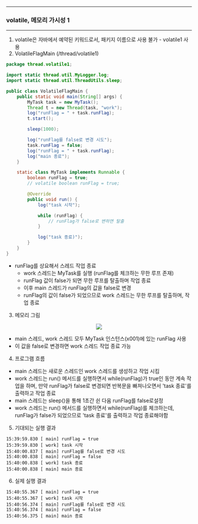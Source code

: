-----
### volatile, 메모리 가시성 1
-----
1. volatile은 자바에서 예약된 키워드로서, 패키지 이름으로 사용 불가 - volatile1 사용
2. VolatileFlagMain (/thread/volatile1)
```java
package thread.volatile1;

import static thread.util.MyLogger.log;
import static thread.util.ThreadUtils.sleep;

public class VolatileFlagMain {
    public static void main(String[] args) {
        MyTask task = new MyTask();
        Thread t = new Thread(task, "work");
        log("runFlag = " + task.runFlag);
        t.start();

        sleep(1000);

        log("runFlag를 false로 변경 시도");
        task.runFlag = false;
        log("runFlag = " + task.runFlag);
        log("main 종료");
    }

    static class MyTask implements Runnable {
        boolean runFlag = true;
        // volatile boolean runFlag = true;

        @Override
        public void run() {
            log("task 시작");

            while (runFlag) {
                // runFlag가 false로 변하면 탈출
            }

            log("task 종료)");
        }
    }
}
```
  - runFlag를 상요해서 스레드 작업 종료
    + work 스레드는 MyTask를 실행 (runFlag를 체크하는 무한 루프 존재)
    + runFlag 값이 false가 되면 무한 루프를 탈출하며 작업 종료
    + 이후 main 스레드가 runFlag의 값을 false로 변경
    + runFlag의 값이 false가 되었으므로 work 스레드는 무한 루프를 탈출하며, 작업 종료

3. 메모리 그림
<div align="center">
<img src="https://github.com/user-attachments/assets/5d3df67a-763e-46db-b469-1fffdc4553d1">
</div>

  - main 스레드, work 스레드 모두 MyTask 인스턴스(x001)에 있는 runFlag 사용
  - 이 값을 false로 변경하면 work 스레드 작업 종료 가능

4. 프로그램 흐름
  - main 스레드는 새로운 스레드인 work 스레드를 생성하고 작업 시킴
  - work 스레드는 run() 메서드를 실행하면서 while(runFlag)가 true인 동안 계속 작업을 하며, 만약 runFlag가 false로 변경되면 반복문을 빠져나오면서 'task 종료'를 출력하고 작업 종료
  - main 스레드는 sleep()을 통해 1초간 쉰 다움 runFlag를 false로설정
  - work 스레드는 run() 메서드를 실행하면서 while(runFlag)를 체크하는데, runFlag가 false가 되었으므로 'task 종료'를 출력하고 작업 종료해야함

5. 기대되는 실행 결과
```
15:39:59.830 [ main] runFlag = true
15:39:59.830 [ work] task 시작
15:40:00.837 [ main] runFlag를 false로 변경 시도
15:40:00.838 [ main] runFlag = false
15:40:00.838 [ work] task 종료
15:40:00.838 [ main] main 종료
```

6. 실제 실행 결과
```
15:40:55.367 [ main] runFlag = true
15:40:55.367 [ work] task 시작
15:40:56.374 [ main] runFlag를 false로 변경 시도
15:40:56.374 [ main] runFlag = false
15:40:56.375 [ main] main 종료
```
